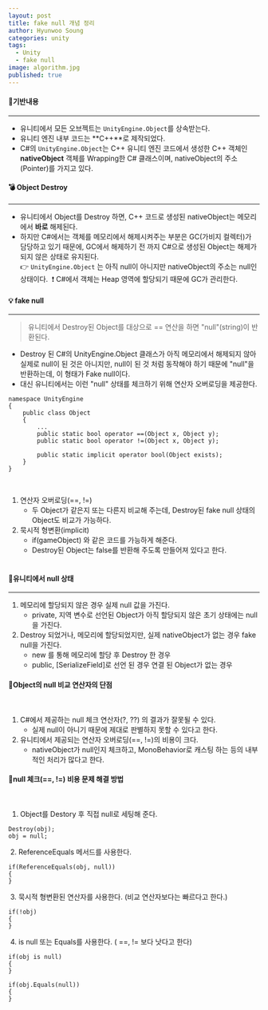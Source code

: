 ```yaml
---
layout: post
title: fake null 개념 정리
author: Hyunwoo Soung
categories: unity
tags:
  - Unity
  - fake null
image: algorithm.jpg
published: true
---
```


#### 📝기반내용  
__________________________________________________________________________________________________________________________
-   유니티에서 모든 오브젝트는 `UnityEngine.Object`를 상속받는다.
-   유니티 엔진 내부 코드는 **C++**로 제작되었다.
-   C#의 `UnityEngine.Object`는 C++ 유니티 엔진 코드에서 생성한 C++ 객체인 **nativeObject** 객체를 Wrapping한 C# 클래스이며, nativeObject의 주소(Pointer)를 가지고 있다.
​
#### 💣 Object Destroy  
__________________________________________________________________________________________________________________________

-   유니티에서 Object를 Destroy 하면, C++ 코드로 생성된 nativeObject는 메모리에서 **바로** 해제된다.
-   하지만 C#에서는 객체를 메모리에서 해제시켜주는 부분은 GC(가비지 컬렉터)가 담당하고 있기 때문에, GC에서 해제하기 전 까지 C#으로 생성된 Object는 해제가 되지 않은 상태로 유지된다.  
    👉 `UnityEngine.Object` 는 아직 null이 아니지만 nativeObject의 주소는 null인 상태이다.
​
❗ C#에서 객체는 Heap 영역에 할당되기 때문에 GC가 관리한다.
​
#### 💡 fake null  
__________________________________________________________________________________________________________________________
> 유니티에서 Destroy된 Object를 대상으로 == 연산을 하면 "null"(string)이 반환된다.
​
-   Destroy 된 C#의 UnityEngine.Object 클래스가 아직 메모리에서 해제되지 않아 실제로 null이 된 것은 아니지만, null이 된 것 처럼 동작해야 하기 때문에 "null"을 반환하는데, 이 형태가 Fake null이다.
-   대신 유니티에서는 이런 "null" 상태를 체크하기 위해 연산자 오버로딩을 제공한다.
​
```
namespace UnityEngine
{
    public class Object
    {
        ...
        public static bool operator ==(Object x, Object y);
        public static bool operator !=(Object x, Object y);
​
        public static implicit operator bool(Object exists);
    }
}
```
​
1.  연산자 오버로딩(==, !=)
    -   두 Object가 같은지 또는 다른지 비교해 주는데, Destroy된 fake null 상태의 Object도 비교가 가능하다.
2.  묵시적 형변환(implicit)
    -   if(gameObject) 와 같은 코드를 가능하게 해준다.
    -   Destroy된 Object는 false를 반환해 주도록 만들어져 있다고 한다.  
​
#### 📝유니티에서 null 상태
__________________________________________________________________________________________________________________________

1.  메모리에 할당되지 않은 경우 실제 null 값을 가진다.
    - private, 지역 변수로 선언된 Object가 아직 할당되지 않은 초기 상태에는 null을 가진다.
2.  Destroy 되었거나, 메모리에 할당되었지만, 실제 nativeObject가 없는 경우 fake null을 가진다.
    -   new 를 통해 메모리에 할당 후 Destroy 한 경우
    -   public, \[SerializeField\]로 선언 된 경우 연결 된 Object가 없는 경우
​
#### 📝Object의 null 비교 연산자의 단점
​
1.  C#에서 제공하는 null 체크 연산자(?, ??) 의 결과가 잘못될 수 있다.
    -   실제 null이 아니기 때문에 제대로 판별하지 못할 수 있다고 한다.
2.  유니티에서 제공되는 연산자 오버로딩(==, !=)의 비용이 크다.
    -   nativeObject가 null인지 체크하고, MonoBehavior로 캐스팅 하는 등의 내부적인 처리가 많다고 한다.
​
#### 📝null 체크(==, !=) 비용 문제 해결 방법
​
1. Object를 Destory 후 직접 null로 세팅해 준다.
​
```
Destroy(obj);
obj = null;
```
​
2\. ReferenceEquals 메서드를 사용한다.
​
```
if(ReferenceEquals(obj, null))
{
}
```
​
3\. 묵시적 형변환된 연산자를 사용한다. (비교 연산자보다는 빠르다고 한다.)
​
```
if(!obj)
{
}
```
​
4\. is null 또는 Equals를 사용한다. ( ==, != 보다 낫다고 한다)
​
```
if(obj is null)
{
}
​
if(obj.Equals(null))
{
}
```